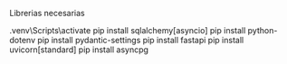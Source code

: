Librerias necesarias

.venv\Scripts\activate 
pip install sqlalchemy[asyncio]
pip install python-dotenv
pip install pydantic-settings
pip install fastapi
pip install uvicorn[standard]
pip install asyncpg
  
